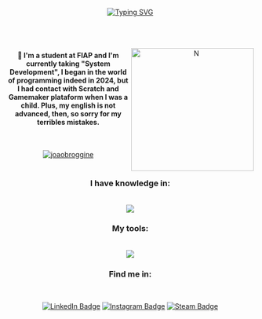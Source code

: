 <div align="center">
    
[![Typing SVG](https://readme-typing-svg.demolab.com?font=Major+Mono+Display&size=30&pause=1000&color=15B308&center=true&vCenter=true&width=560&lines=Hello+World!+I'm+Broggine)](https://git.io/typing-svg)
<br>
<br>
<br>
<br>

<img src="https://media.tenor.com/qvSmcpS-kdIAAAAi/n-harmonia-n.gif" alt="N" min-width="250px" max-width="400px" width="250px" align="right">
<h4>💬 I'm a student at FIAP and I'm currently taking "System Development", I began in the world of programming indeed in 2024, but I had contact with Scratch and Gamemaker plataform when I was a child. Plus, my english is not advanced, then, so sorry for my terribles mistakes.</h4>
<br>

[![joaobroggine](https://github-readme-stats.vercel.app/api/top-langs/?username=joaobroggine&layout=compact&theme=highcontrast)](https://github.com/anuraghazra/github-readme-stats)
<br>
<br>
<h3>I have knowledge in:</h3>
<p align="center">
    <br>
    <img src="https://skillicons.dev/icons?i=cs,dotnet,java,spring,py,mysql,html,css,bootstrap,js,nodejs,ts,react,tailwind,vite,nextjs" />
</p>
<h3>My tools:</h3>
<p align="center">
    <br>
    <img src="https://skillicons.dev/icons?i=vscode,idea,rider,eclipse,github,git,figma,postman,linux" />
</p>
<div style="inline_block">
<h3>Find me in:</h3>
<br>
  
[![LinkedIn Badge](https://img.shields.io/badge/LinkedIn-0077B5?style=for-the-badge&logo=linkedin&logoColor=white)](https://www.linkedin.com/in/joão-vitor-broggine-5b92a02b2/) [![Instagram Badge](https://img.shields.io/badge/Instagram-E4405F?style=for-the-badge&logo=instagram&logoColor=white)](https://www.instagram.com/just.joaozz?igsh=MTZqM24zc2hlY2libg==/) [![Steam Badge](https://img.shields.io/badge/Steam-171a21?style=for-the-badge&logo=steam&logoColor=white)](https://steamcommunity.com/profiles/76561199168089335/)
